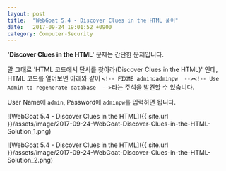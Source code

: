 ```yaml
---
layout: post
title:  "WebGoat 5.4 - Discover Clues in the HTML 풀이"
date:   2017-09-24 19:01:52 +0900
category: Computer-Security
---
```


**'Discover Clues in the HTML'** 문제는 간단한 문제입니다.

말 그대로 'HTML 코드에서 단서를 찾아라(Discover Clues in the HTML)' 인데, HTML 코드를 열어보면 아래와 같이 `<!-- FIXME admin:adminpw  --><!-- Use Admin to regenerate database  -->`라는 주석을 발견할 수 있습니다.

User Name에 `admin`, Password에 `adminpw`를 입력하면 됩니다.

![WebGoat 5.4 - Discover Clues in the HTML]({{ site.url }}/assets/image/2017-09-24-WebGoat-Discover-Clues-in-the-HTML-Solution_1.png)

![WebGoat 5.4 - Discover Clues in the HTML]({{ site.url }}/assets/image/2017-09-24-WebGoat-Discover-Clues-in-the-HTML-Solution_2.png)
